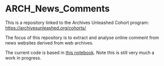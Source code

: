 # ARCH_News_Comments

This is a repository linked to the Archives Unleashed Cohort program: https://archivesunleashed.org/cohorts/  

The focus of this repository is to extract and analyse online comment from news websites derived from web archives.

The current code is based in [this notebook](Comment_Extraction.ipynb). Note this is still very much a work in progress.

